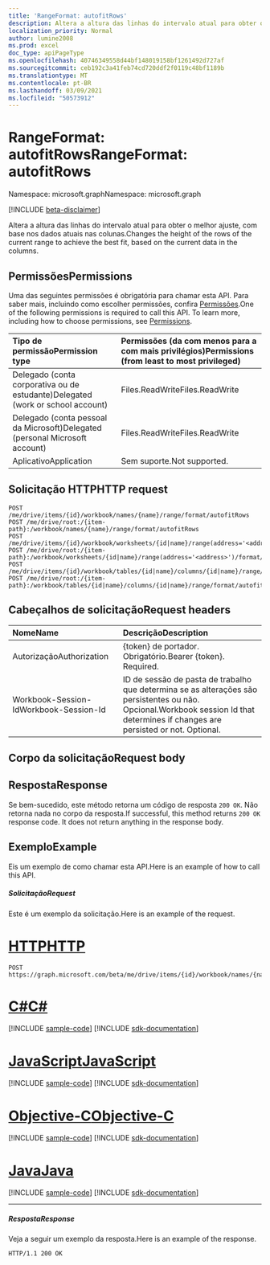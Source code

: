 ```yaml
---
title: 'RangeFormat: autofitRows'
description: Altera a altura das linhas do intervalo atual para obter o melhor ajuste, com base nos dados atuais nas colunas.
localization_priority: Normal
author: lumine2008
ms.prod: excel
doc_type: apiPageType
ms.openlocfilehash: 40746349558d44bf148019158bf1261492d727af
ms.sourcegitcommit: ceb192c3a41feb74cd720ddf2f0119c48bf1189b
ms.translationtype: MT
ms.contentlocale: pt-BR
ms.lasthandoff: 03/09/2021
ms.locfileid: "50573912"
---
```

# <a name="rangeformat-autofitrows"></a><span data-ttu-id="9b852-103">RangeFormat: autofitRows</span><span class="sxs-lookup"><span data-stu-id="9b852-103">RangeFormat: autofitRows</span></span>

<span data-ttu-id="9b852-104">Namespace: microsoft.graph</span><span class="sxs-lookup"><span data-stu-id="9b852-104">Namespace: microsoft.graph</span></span>

[!INCLUDE [beta-disclaimer](../../includes/beta-disclaimer.md)]

<span data-ttu-id="9b852-105">Altera a altura das linhas do intervalo atual para obter o melhor ajuste, com base nos dados atuais nas colunas.</span><span class="sxs-lookup"><span data-stu-id="9b852-105">Changes the height of the rows of the current range to achieve the best fit, based on the current data in the columns.</span></span>
## <a name="permissions"></a><span data-ttu-id="9b852-106">Permissões</span><span class="sxs-lookup"><span data-stu-id="9b852-106">Permissions</span></span>
<span data-ttu-id="9b852-p101">Uma das seguintes permissões é obrigatória para chamar esta API. Para saber mais, incluindo como escolher permissões, confira [Permissões](/graph/permissions-reference).</span><span class="sxs-lookup"><span data-stu-id="9b852-p101">One of the following permissions is required to call this API. To learn more, including how to choose permissions, see [Permissions](/graph/permissions-reference).</span></span>

|<span data-ttu-id="9b852-109">Tipo de permissão</span><span class="sxs-lookup"><span data-stu-id="9b852-109">Permission type</span></span>      | <span data-ttu-id="9b852-110">Permissões (da com menos para a com mais privilégios)</span><span class="sxs-lookup"><span data-stu-id="9b852-110">Permissions (from least to most privileged)</span></span>              |
|:--------------------|:---------------------------------------------------------|
|<span data-ttu-id="9b852-111">Delegado (conta corporativa ou de estudante)</span><span class="sxs-lookup"><span data-stu-id="9b852-111">Delegated (work or school account)</span></span> | <span data-ttu-id="9b852-112">Files.ReadWrite</span><span class="sxs-lookup"><span data-stu-id="9b852-112">Files.ReadWrite</span></span>    |
|<span data-ttu-id="9b852-113">Delegado (conta pessoal da Microsoft)</span><span class="sxs-lookup"><span data-stu-id="9b852-113">Delegated (personal Microsoft account)</span></span> | <span data-ttu-id="9b852-114">Files.ReadWrite</span><span class="sxs-lookup"><span data-stu-id="9b852-114">Files.ReadWrite</span></span>    |
|<span data-ttu-id="9b852-115">Aplicativo</span><span class="sxs-lookup"><span data-stu-id="9b852-115">Application</span></span> | <span data-ttu-id="9b852-116">Sem suporte.</span><span class="sxs-lookup"><span data-stu-id="9b852-116">Not supported.</span></span> |

## <a name="http-request"></a><span data-ttu-id="9b852-117">Solicitação HTTP</span><span class="sxs-lookup"><span data-stu-id="9b852-117">HTTP request</span></span>
<!-- { "blockType": "ignored" } -->
```http
POST /me/drive/items/{id}/workbook/names/{name}/range/format/autofitRows
POST /me/drive/root:/{item-path}:/workbook/names/{name}/range/format/autofitRows
POST /me/drive/items/{id}/workbook/worksheets/{id|name}/range(address='<address>')/format/autofitRows
POST /me/drive/root:/{item-path}:/workbook/worksheets/{id|name}/range(address='<address>')/format/autofitRows
POST /me/drive/items/{id}/workbook/tables/{id|name}/columns/{id|name}/range/format/autofitRows
POST /me/drive/root:/{item-path}:/workbook/tables/{id|name}/columns/{id|name}/range/format/autofitRows

```
## <a name="request-headers"></a><span data-ttu-id="9b852-118">Cabeçalhos de solicitação</span><span class="sxs-lookup"><span data-stu-id="9b852-118">Request headers</span></span>
| <span data-ttu-id="9b852-119">Nome</span><span class="sxs-lookup"><span data-stu-id="9b852-119">Name</span></span>       | <span data-ttu-id="9b852-120">Descrição</span><span class="sxs-lookup"><span data-stu-id="9b852-120">Description</span></span>|
|:---------------|:----------|
| <span data-ttu-id="9b852-121">Autorização</span><span class="sxs-lookup"><span data-stu-id="9b852-121">Authorization</span></span>  | <span data-ttu-id="9b852-p102">{token} de portador. Obrigatório.</span><span class="sxs-lookup"><span data-stu-id="9b852-p102">Bearer {token}. Required.</span></span> |
| <span data-ttu-id="9b852-124">Workbook-Session-Id</span><span class="sxs-lookup"><span data-stu-id="9b852-124">Workbook-Session-Id</span></span>  | <span data-ttu-id="9b852-p103">ID de sessão de pasta de trabalho que determina se as alterações são persistentes ou não. Opcional.</span><span class="sxs-lookup"><span data-stu-id="9b852-p103">Workbook session Id that determines if changes are persisted or not. Optional.</span></span>|

## <a name="request-body"></a><span data-ttu-id="9b852-127">Corpo da solicitação</span><span class="sxs-lookup"><span data-stu-id="9b852-127">Request body</span></span>

## <a name="response"></a><span data-ttu-id="9b852-128">Resposta</span><span class="sxs-lookup"><span data-stu-id="9b852-128">Response</span></span>

<span data-ttu-id="9b852-p104">Se bem-sucedido, este método retorna um código de resposta `200 OK`. Não retorna nada no corpo da resposta.</span><span class="sxs-lookup"><span data-stu-id="9b852-p104">If successful, this method returns `200 OK` response code. It does not return anything in the response body.</span></span>

## <a name="example"></a><span data-ttu-id="9b852-131">Exemplo</span><span class="sxs-lookup"><span data-stu-id="9b852-131">Example</span></span>
<span data-ttu-id="9b852-132">Eis um exemplo de como chamar esta API.</span><span class="sxs-lookup"><span data-stu-id="9b852-132">Here is an example of how to call this API.</span></span>
##### <a name="request"></a><span data-ttu-id="9b852-133">Solicitação</span><span class="sxs-lookup"><span data-stu-id="9b852-133">Request</span></span>
<span data-ttu-id="9b852-134">Este é um exemplo da solicitação.</span><span class="sxs-lookup"><span data-stu-id="9b852-134">Here is an example of the request.</span></span>

# <a name="http"></a>[<span data-ttu-id="9b852-135">HTTP</span><span class="sxs-lookup"><span data-stu-id="9b852-135">HTTP</span></span>](#tab/http)
<!-- {
  "blockType": "request",
  "name": "rangeformat_autofitrows"
}-->
```http
POST https://graph.microsoft.com/beta/me/drive/items/{id}/workbook/names/{name}/range/format/autofitRows
```
# <a name="c"></a>[<span data-ttu-id="9b852-136">C#</span><span class="sxs-lookup"><span data-stu-id="9b852-136">C#</span></span>](#tab/csharp)
[!INCLUDE [sample-code](../includes/snippets/csharp/rangeformat-autofitrows-csharp-snippets.md)]
[!INCLUDE [sdk-documentation](../includes/snippets/snippets-sdk-documentation-link.md)]

# <a name="javascript"></a>[<span data-ttu-id="9b852-137">JavaScript</span><span class="sxs-lookup"><span data-stu-id="9b852-137">JavaScript</span></span>](#tab/javascript)
[!INCLUDE [sample-code](../includes/snippets/javascript/rangeformat-autofitrows-javascript-snippets.md)]
[!INCLUDE [sdk-documentation](../includes/snippets/snippets-sdk-documentation-link.md)]

# <a name="objective-c"></a>[<span data-ttu-id="9b852-138">Objective-C</span><span class="sxs-lookup"><span data-stu-id="9b852-138">Objective-C</span></span>](#tab/objc)
[!INCLUDE [sample-code](../includes/snippets/objc/rangeformat-autofitrows-objc-snippets.md)]
[!INCLUDE [sdk-documentation](../includes/snippets/snippets-sdk-documentation-link.md)]

# <a name="java"></a>[<span data-ttu-id="9b852-139">Java</span><span class="sxs-lookup"><span data-stu-id="9b852-139">Java</span></span>](#tab/java)
[!INCLUDE [sample-code](../includes/snippets/java/rangeformat-autofitrows-java-snippets.md)]
[!INCLUDE [sdk-documentation](../includes/snippets/snippets-sdk-documentation-link.md)]

---


##### <a name="response"></a><span data-ttu-id="9b852-140">Resposta</span><span class="sxs-lookup"><span data-stu-id="9b852-140">Response</span></span>
<span data-ttu-id="9b852-141">Veja a seguir um exemplo da resposta.</span><span class="sxs-lookup"><span data-stu-id="9b852-141">Here is an example of the response.</span></span> 
<!-- {
  "blockType": "response",
  "truncated": true,
  "@odata.type": "microsoft.graph.none"
} -->
```http
HTTP/1.1 200 OK
```

<!-- uuid: 8fcb5dbc-d5aa-4681-8e31-b001d5168d79
2015-10-25 14:57:30 UTC -->
<!--
{
  "type": "#page.annotation",
  "description": "RangeFormat: autofitRows",
  "keywords": "",
  "section": "documentation",
  "tocPath": "",
  "suppressions": [
  ]
}
-->


